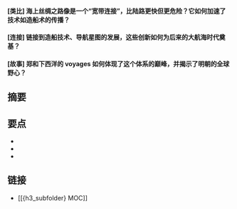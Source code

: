 #### [类比] 海上丝绸之路像是一个“宽带连接”，比陆路更快但更危险？它如何加速了技术如造船术的传播？


#### [连接] 链接到造船技术、导航星图的发展，这些创新如何为后来的大航海时代奠基？


#### [故事] 郑和下西洋的 voyages 如何体现了这个体系的巅峰，并揭示了明朝的全球野心？


## 摘要


## 要点

- 
- 
- 

## 链接

- [[{h3_subfolder} MOC]]
